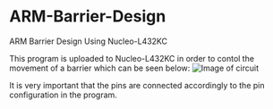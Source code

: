 # ARM-Barrier-Design
ARM Barrier Design Using Nucleo-L432KC

This program is uploaded to Nucleo-L432KC in order to contol the movement of a barrier which can be seen below:
![Image of circuit](file:///Users/ed/Downloads/DesignAssignment2_U1724355%202/IMG_3707%20(1).jpg)

It is very important that the pins are connected accordingly to the pin configuration in the program. 
